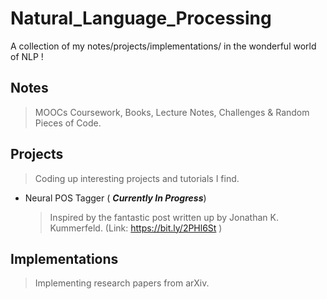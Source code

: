 # Natural_Language_Processing
A collection of my notes/projects/implementations/ in the wonderful world of NLP !

## Notes
>MOOCs Coursework, Books, Lecture Notes, Challenges & Random Pieces of Code.

## Projects
>Coding up interesting projects and tutorials I find.

* Neural POS Tagger ( ***Currently In Progress***)
    >Inspired by the fantastic post written up by Jonathan K. Kummerfeld. (Link: https://bit.ly/2PHl6St )

## Implementations
>Implementing research papers from arXiv.




